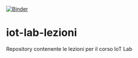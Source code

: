 [![Binder](https://mybinder.org/badge_logo.svg)](https://mybinder.org/v2/gh/iotlabo/iot-lab-lezioni/master?urlpath=lab)

# iot-lab-lezioni
Repository contenente le lezioni per il corso IoT Lab
